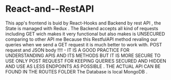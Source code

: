 # React-and--RestAPI
This app's frontend is buid by React-Hooks and Backend by rest API , the State is managed with Redux . 
The Backend accepts all kind of requests  including GET wich makes it very functional but also makes is UNSECURED comparing to other API me Because this RestfulAPI 
method revaling our queries when we send a GET request it is much better to work with. POST request and JSON body !!!! - IT IS A GOOD PRACTICE FOR UNDERSTANDING APIS AND ITS METHODS BUT IT IS MORE SECURE TO 
USE ONLY POST REQUEST FOR KEEPING QUERIES SECURED AND HIDDEN AND USE AS LESS ENDPOINTS AS POSSIBLE . THE ACTUAL API CAN BE FOUND IN THE ROUTES FOLDER
The Database is local MongoDB .
  
